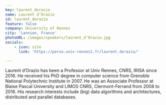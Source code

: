 ```yaml
---
key: laurent_dorazio
name: Laurent d’Orazio
id: laurent_dorazio
feature: false
company: University of Rennes
city: 'Lannion, France'
photoURL: /images/speakers/laurent_d’Orazio.jpg
socials:   
    - icon: site
      link: 'https://perso.univ-rennes1.fr/laurent.dorazio/'

---
```

Laurent d’Orazio has been a Professor at Univ Rennes, CNRS, IRISA since 2016. He received his PhD degree in computer science from Grenoble National Polytechnic Institute in 2007. He was an Associate Professor at Blaise Pascal University and LIMOS CNRS, Clermont-Ferrand from 2008 to 2016. His research interests include (big) data algorithms and architectures, distributed and parallel databases.